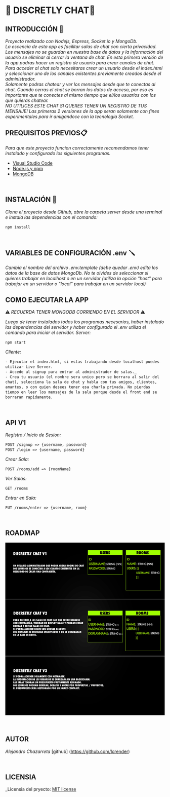 # 💬 DISCRETLY CHAT💬

## INTRODUCCIÓN 🚀

_Proyecto realizado con Nodejs, Express, Socket.io y MongoDb._<br>
_La escencia de esta app es facilitar salas de chat con cierta privacidad. Los mensajes no se guardan en nuestra base de datos y la información del usuario se eliminar al cerrar la ventana de chat._
_En esta primera versión de la app podras hacer un registro de usuario para crear canales de chat._<br>
_Para acceder al chat solo necesitaras crear un usuario desde el index.html y seleccionar uno de los canales existentes previamente creados desde el administrador._<br>
_Solamente podras chatear y ver los mensajes desde que te conectas al chat. Cuando cerras el chat se borran los datos de acceso, por eso es importante que te conectes al mismo tiempo que el/los usuarios con los que quieras chatear._<br>
_NO UTILICES ESTE CHAT SI QUERES TENER UN REGISTRO DE TUS MENSAJE!_
_Las primeras 2 versiones de la app seran solamente con fines experimentales para ir amigandoce con la tecnologia Socket._<br>

## PREQUISITOS PREVIOS📋

_Para que este proyecto funcion correctamente recomendamos tener instalado y configurado los siguientes programas._

- [Visual Studio Code](https://code.visualstudio.com/download)
- [Node.js y npm](https://nodejs.org/es/)
- [MongoDB](https://docs.mongodb.com/manual/installation/)
<br>

## INSTALACIÓN 🔧

_Clona el proyecto desde Github, abre la carpeta server desde una terminal e instala las dependencias con el comando:_
```
npm install
```
<br>

## VARIABLES DE CONFIGURACIÓN .env 🪛

_Cambia el nombre del archivo .env.template (debe quedar .env) edita los datos de la base de datos MongoDb. No te olvides de seleccionar si quieres trabajar en localhost o en un servidor (utiliza la opción "host" para trabajar en un servidor o "local" para trabajar en un servidor local)_
<br>

## COMO EJECUTAR LA APP

⚠️ _RECUERDA TENER MONGODB CORRIENDO EN EL SERVIDOR_ ⚠️

_Luego de tener instalados todos los programas necesarios, haber instalado las dependencias del servidor y haber configurado el .env utiliza el comando  para iniciar el servidor._
_Server:_
```
npm start
```
_Cliente:_
```
- Ejecutar el index.html, si estas trabajando desde localhost puedes utilizar Live Server.
- Accede al signup para entrar al administrador de salas._
- Crea tu usuario (el nombre sera unico pero se borrara al salir del chat), selecciona la sala de chat y habla con tus amigos, clientes, amantes, o con quien desees tener esa charla privada. No pierdas tiempo en leer los mensajes de la sala porque desde el front end se borraran rapidamente.
```
<br>

## API V1

_Registro / Inicio de Sesion:_
```
POST /signup => {username, password}
POST /login => {username, password}
```
_Crear Sala:_
```
POST /rooms/add => {roomName}
```
_Ver Salas:_
```
GET /rooms
```
_Entrar en Sala:_
```
PUT /rooms/enter => {username, room}
```
<br>

## ROADMAP
![Roadmap](https://github.com/lcrender/Discreetly-Chat/blob/Lcrender/roadmap.jpg)
 
 <br>

## AUTOR

_Alejandro Chazarreta_ [github] (https://github.com/lcrender)

<br>

## LICENSIA

_Licensia del pryecto: [MIT license](https://github.com/lcrender/Discreetly-Chat/blob/Chaza/license.md)

<br><br>
